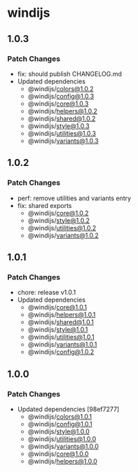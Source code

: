 # windijs

## 1.0.3

### Patch Changes

- fix: should publish CHANGELOG.md
- Updated dependencies
  - @windijs/colors@1.0.2
  - @windijs/config@1.0.3
  - @windijs/core@1.0.3
  - @windijs/helpers@1.0.2
  - @windijs/shared@1.0.2
  - @windijs/style@1.0.3
  - @windijs/utilities@1.0.3
  - @windijs/variants@1.0.3

## 1.0.2

### Patch Changes

- perf: remove utilities and variants entry
- fix: shared exports
  - @windijs/core@1.0.2
  - @windijs/style@1.0.2
  - @windijs/utilities@1.0.2
  - @windijs/variants@1.0.2

## 1.0.1

### Patch Changes

- chore: release v1.0.1
- Updated dependencies
  - @windijs/core@1.0.1
  - @windijs/helpers@1.0.1
  - @windijs/shared@1.0.1
  - @windijs/style@1.0.1
  - @windijs/utilities@1.0.1
  - @windijs/variants@1.0.1
  - @windijs/config@1.0.2

## 1.0.0

### Patch Changes

- Updated dependencies [98ef7277]
  - @windijs/colors@1.0.1
  - @windijs/config@1.0.1
  - @windijs/style@1.0.0
  - @windijs/utilities@1.0.0
  - @windijs/variants@1.0.0
  - @windijs/core@1.0.0
  - @windijs/helpers@1.0.0
